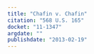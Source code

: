 ```yaml
---
title: "Chafin v. Chafin"
citation: "568 U.S. 165"
docket: "11-1347"
argdate: ""
publishdate: "2013-02-19"
---
```

